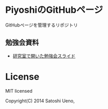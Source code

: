 PiyoshiのGitHubページ
=================

GitHubページを管理するリポジトリ

## 勉強会資料

- [研究室で開いた勉強会スライド](http://piyoshi.github.io/LabStudyMeetingSlides)


# License

MIT licensed

Copyright(C) 2014 Satoshi Ueno,


